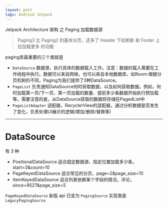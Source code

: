 ```yaml
---
layout: post
tags: Android Jetpack
---
```


Jetpack Architecture 架构 之 Paging 加载数据源

> Paging3 比 Paging2 的基本分页，还多了 Header 下拉刷新 和 Footer 上拉加载更多 的功能

paging库最重要的三个类就是

- `DataSource` 数据源，执行具体的数据载入工作。注意：数据的载入需要在工作线程中执行。数据可以来自网络，也可以来自本地数据库，如Room.根据分页机制的不同，Paging为我们提供了3种DataSource。
- `PageList` 负责通知DataSource何时获取数据，以及如何获取数据。例如，何时加载第一页/下一页、第一页加载的数量、提前多少条数据开始执行预加载等。需要注意的是，从DataSource获取的数据将存储在PagedList中
- `PageListAdapter` 适配器，RecyclerView的适配器，通过分析数据是否发生了变化，负责处理UI展示的逻辑(增加/删除/替换等)

---

# DataSource

有 3 种

- PositionalDataSource 适合固定数据源，指定位置加载多少条，start=3&count=10
- PageKeyedDataSource 适合常见的分页，page=2&page_size=10
- ItemKeyedDataSource 适合列表依赖某个字段的情况，评论，since=9527&page_size=5

`PageKeyedDataSource` 新版 api 已变为 `PagingSource` 实现类是 `LegacyPagingSource`
